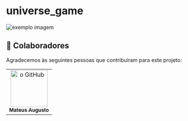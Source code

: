 # universe_game

<img src="https://0x.games/wp-content/uploads/2018/06/0xUniverse_banner_01_1280.jpg" alt="exemplo imagem">

## 🤝 Colaboradores

Agradecemos às seguintes pessoas que contribuíram para este projeto:

<table>
  <tr>
    <td align="center">
      <a href="#">
        <img src="https://avatars.githubusercontent.com/u/85250525?v=4" width="100px;" alt="o GitHub"/><br>
        <sub>
          <b>Mateus Augusto</b>
        </sub>
      </a>
    </td>
  </tr>
</table>

